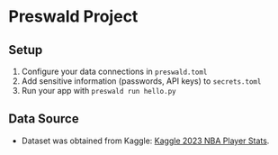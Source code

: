 # Preswald Project

## Setup
1. Configure your data connections in `preswald.toml`
2. Add sensitive information (passwords, API keys) to `secrets.toml`
3. Run your app with `preswald run hello.py`

## Data Source
- Dataset was obtained from Kaggle: [Kaggle 2023 NBA Player Stats](https://www.kaggle.com/datasets/amirhosseinmirzaie/nba-players-stats2023-season?resource=download).
